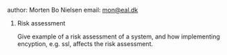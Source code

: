 author: Morten Bo Nielsen
email: mon@eal.dk

1. 	Risk assessment

	Give example of a risk assessment of a system, and how implementing encyption, e.g. ssl, affects the risk assessment.

